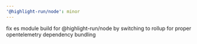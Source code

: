 ```yaml
---
'@highlight-run/node': minor
---
```


fix es module build for @highlight-run/node by switching to rollup for proper opentelemetry dependency bundling

